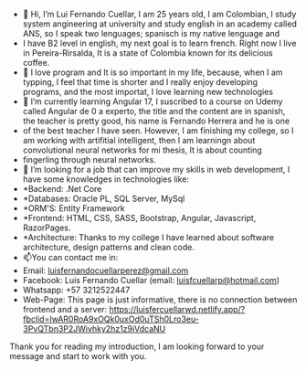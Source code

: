 - 👋 Hi, I’m Lui Fernando Cuellar, I am 25 years old, I am Colombian, I study system angineering at university and study english in an academy called ANS, so I speak two lenguages; spanisch is my native lenguage and
- I have B2 level in english, my next goal is to learn french. Right now I live in Pereira-Rirsalda, It is a state of Colombia known for its delicious coffee.
- 👀 I love program and It is so important in my life, because, when I am typping, I feel that time is shorter and I really enjoy developing programs, and the most importat, I love learning new technologies 
- 🌱 I’m currently learning Angular 17, I suscribed to a course on Udemy called Angular de 0 a experto, the title and the content are in spanish, the teacher is pretty good, his name is Fernando Herrera and he is one
-  of the best teacher I have seen. However, I am finishing my college, so I am working with artifitial intelligent, then I am learningn about convolutional neural networks for mi thesis, It is about counting
-  fingerling through neural networks.
- 💞️ I’m looking for a job that can improve my skills in web development, I have some knowledges in technologies  like:
-   *Backend: .Net Core
-   *Databases: Oracle PL, SQL Server, MySql
-   *ORM'S: Entity Framework
-   *Frontend: HTML, CSS, SASS, Bootstrap, Angular, Javascript, RazorPages.
-   *Architecture: Thanks to my college I have learned about software architecture, design patterns and clean code.
- 📫You can contact me in:
-   Email: luisfernandocuellarperez@gmail.com
-   Facebook: Luis Fernando Cuellar (email: luisfcuellarp@hotmail.com)
-   Whatsapp: +57 3212522447
-   Web-Page: This page is just informative, there is no connection between frontend and a server: https://luisfercuellarwd.netlify.app/?fbclid=IwAR0RoA9xOQk0uxOd0uTSh0Lro3eu-3PvQTbn3P2JWivhky2hz1z9iVdcaNU

Thank you for reading my introduction, I am looking forward to your message and start to work with you.
<!---
FernandoCuellar1997/FernandoCuellar1997 is a ✨ special ✨ repository because its `README.md` (this file) appears on your GitHub profile.
You can click the Preview link to take a look at your changes.
--->  
